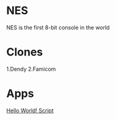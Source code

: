 # NES
NES is the first 8-bit console in the world

# Clones
1.Dendy
2.Famicom

# Apps
[Hello World! Script](https://sapbot.github.io/Store/consoles/nes/hello-world)